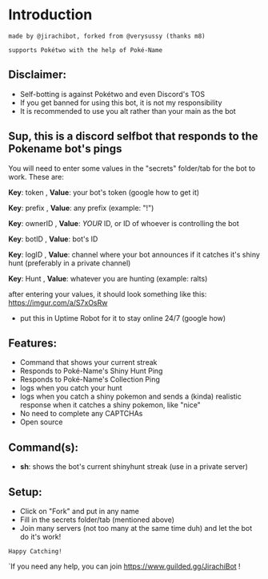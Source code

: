 # **Introduction**

`made by @jirachibot, forked from @verysussy (thanks m8)`

`supports Pokétwo with the help of Poké-Name`

## Disclaimer:
- Self-botting is against Pokétwo and even Discord's TOS
- If you get banned for using this bot, it is not my responsibility
- It is recommended to use you alt rather than your main as the bot

## Sup, this is a discord selfbot that responds to the Pokename bot's pings
You will need to enter some values in the "secrets" folder/tab for the bot to work. These are:

**Key**: token , **Value**: your bot's token (google how to get it)

**Key**: prefix , **Value**: any prefix (example: "!")

**Key**: ownerID , **Value**: *YOUR* ID, or ID of whoever is controlling the bot

**Key**: botID , **Value**: bot's ID

**Key**: logID , **Value**: channel where your bot announces if it catches it's shiny hunt (preferably in a private channel)

**Key**: Hunt , **Value**: whatever you are hunting (example: ralts)


after entering your values, it should look something like this: https://imgur.com/a/S7xOsRw 

 - put this in Uptime Robot for it to stay online 24/7 (google how)

## Features:

- Command that shows your current streak
- Responds to Poké-Name's Shiny Hunt Ping
- Responds to Poké-Name's Collection Ping
- logs when you catch your hunt
- logs when you catch a shiny pokemon and sends a (kinda) realistic response when it catches a shiny pokemon, like "nice"
- No need to complete any CAPTCHAs
- Open source

## Command(s):

- **sh**: shows the bot's current shinyhunt streak (use in a private server)

## Setup:

- Click on "Fork" and put in any name
- Fill in the secrets folder/tab (mentioned above)
- Join many servers (not too many at the same time duh) and let the bot do it's work!

`Happy Catching!`

`If you need any help, you can join https://www.guilded.gg/JirachiBot !